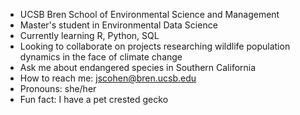 * UCSB Bren School of Environmental Science and Management 
* Master's student in Environmental Data Science
* Currently learning R, Python, SQL
* Looking to collaborate on projects researching wildlife population dynamics in the face of climate change
* Ask me about endangered species in Southern California
* How to reach me: jscohen@bren.ucsb.edu
* Pronouns: she/her
* Fun fact: I have a pet crested gecko

